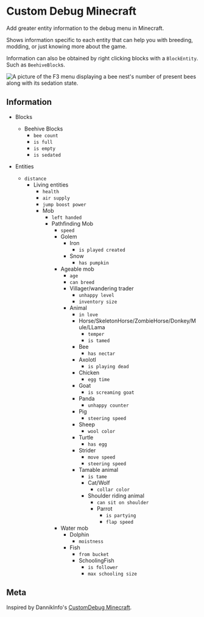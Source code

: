 # Custom Debug Minecraft

Add greater entity information to the debug menu in Minecraft.

Shows information specific to each entity that can help you with breeding, modding, or just knowing more about the game.

Information can also be obtained by right clicking blocks with a `BlockEntity`. Such as `BeehiveBlock`s.

![A picture of the F3 menu displaying a bee nest's number of present bees along with its sedation state.](https://github-production-user-asset-6210df.s3.amazonaws.com/58149779/253094454-2e38679d-562a-4554-b709-843d9c210843.png "BeeNest mod usage example")

## Information

- Blocks
  - Beehive Blocks
    - `bee count`
    - `is full`
    - `is empty`
    - `is sedated`

- Entities
  - `distance`
    - Living entities
      - `health`
      - `air supply`
      - `jump boost power`
      - Mob
        - `left handed`
        - Pathfinding Mob
          - `speed`
          - Golem
            - Iron
              - `is played created`
            - Snow
              - `has pumpkin`
          - Ageable mob
            - `age`
            - `can breed`
            - Villager/wandering trader
              - `unhappy level`
              - `inventory size`
            - Animal
              - `in love`
              - Horse/SkeletonHorse/ZombieHorse/Donkey/Mule/LLama
                - `temper`
                - `is tamed`
              - Bee
                - `has nectar`
              - Axolotl
                - `is playing dead`
              - Chicken
                - `egg time`
              - Goat
                - `is screaming goat`
              - Panda
                - `unhappy counter`
              - Pig
                - `steering speed`
              - Sheep
                - `wool color`
              - Turtle
                - `has egg`
              - Strider
                - `move speed`
                - `steering speed`
              - Tamable animal
                - `is tame`
                - Cat/Wolf
                  - `collar color`
                - Shoulder riding animal
                  - `can sit on shoulder`
                  - Parrot
                    - `is partying`
                    - `flap speed`
          - Water mob
            - Dolphin
              - `moistness`
            - Fish
              - `from bucket`
              - SchoolingFish
                - `is follower`
                - `max schooling size`

## Meta

Inspired by DannikInfo's [CustomDebug Minecraft](https://github.com/DannikInfo/CustomDebug-Minecraft-).
